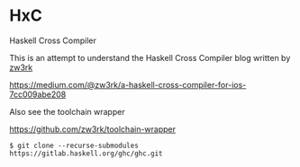 # HxC
Haskell Cross Compiler

This is an attempt to understand the Haskell Cross Compiler blog written by [zw3rk](https://github.com/zw3rk)

https://medium.com/@zw3rk/a-haskell-cross-compiler-for-ios-7cc009abe208

Also see the toolchain wrapper

https://github.com/zw3rk/toolchain-wrapper

```
$ git clone --recurse-submodules https://gitlab.haskell.org/ghc/ghc.git
```
